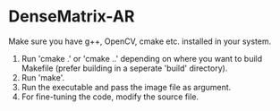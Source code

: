 # DenseMatrix-AR

Make sure you have g++, OpenCV, cmake etc. installed in your system.

1. Run 'cmake .' or 'cmake ..' depending on where you want to build Makefile (prefer building in a seperate 'build' directory).
2. Run 'make'.
3. Run the executable and pass the image file as argument.
4. For fine-tuning the code, modify the source file.